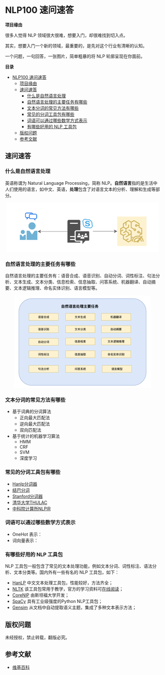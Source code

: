# NLP100 速问速答

**项目缘由**

很多人觉得 NLP 领域很大很难，想要入门，却很难找到切入点。

其实，想要入门一个新的领域，最重要的，是先对这个行业有清晰的认知。

一个问题，一句回答，一张图片，简单粗暴的将 NLP 轮廓呈现在你面前。


**目录**
   * [NLP100 速问速答](#nlp100-速问速答)
      * [项目缘由](#项目缘由)
      * [速问速答](#速问速答)
         * [什么是自然语言处理](#什么是自然语言处理)
         * [自然语言处理的主要任务有哪些](#自然语言处理的主要任务有哪些)
         * [文本分词的常见方法有哪些](#文本分词的常见方法有哪些)
         * [常见的分词工具包有哪些](#常见的分词工具包有哪些)
         * [词语可以通过哪些数学方式表示](#词语可以通过哪些数学方式表示)
         * [有哪些好用的 NLP 工具包](#有哪些好用的-nlp-工具包)
      * [版权问题](#版权问题)
      * [参考文献](#参考文献)


## 速问速答


### 什么是自然语言处理

英语称谓为 Natural Language Processing，简称 NLP。**自然语言**指的是生活中人们使用的语言，如中文、英语，**处理**包含了对语言文本的分析、理解和生成等部分。

<div align="center"><img src="images/001.png" height="160"></div>


### 自然语言处理的主要任务有哪些

自然语言处理的主要任务有：语音合成、语音识别、自动分词、词性标注、句法分析、文本生成、文本分类、信息检索、信息抽取、问答系统、机器翻译、自动摘要、文本逻辑推理、命名实体识别、语言模型等。

<div align="center"><img src="images/002.png" height="300"></div>


### 文本分词的常见方法有哪些

- 基于词典的分词算法
    - 正向最大匹配法
    - 逆向最大匹配法
    - 双向匹配法
- 基于统计的机器学习算法
    - HMM 
    - CRF 
    - SVM
    - 深度学习


### 常见的分词工具包有哪些

- [Hanlp分词器](https://github.com/hankcs/HanLP)
- [结巴分词](https://github.com/yanyiwu/cppjieba)
- [Stanford分词器](https://nlp.stanford.edu/software/segmenter.shtml)
- [清华大学THULAC](https://github.com/thunlp/THULAC)
- [中科院计算所NLPIR](http://ictclas.nlpir.org/nlpir/)


### 词语可以通过哪些数学方式表示

- OneHot 表示：
- 词向量表示：


### 有哪些好用的 NLP 工具包

NLP 工具包一般包含了常见的文本处理功能，例如文本分词、词性标注、语法分析、文本分类等。国内外有一些有名的 NLP 工具包，如下：

- [HanLP](http://hanlp.com/) 中文文本处理工具包，性能较好，方法齐全；
- [NLTK](https://www.nltk.org/) 该工具包常用于教学，官方的学习资料可[在线阅读](http://www.nltk.org/book/)；
- [CoreNlP](https://stanfordnlp.github.io/CoreNLP/index.html) 由斯坦福大学开发；
- [SpaCy](https://spacy.io/) 具有工业级强度的Python NLP工具包；
- [Gensim](https://radimrehurek.com/gensim/) 从文档中自动提取语义主题，集成了多种文本表示方法；


## 版权问题

未经授权，禁止转载，翻版必究。


## 参考文献

- [维基百科](https://zh.wikipedia.org/wiki/%E8%87%AA%E7%84%B6%E8%AF%AD%E8%A8%80%E5%A4%84%E7%90%86)
